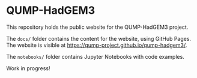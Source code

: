 # QUMP-HadGEM3

This repository holds the public website for the QUMP-HadGEM3 project.

The `docs/` folder contains the content for the website, using GitHub Pages. The website is visible at https://qump-project.github.io/qump-hadgem3/.

The `notebooks/` folder contains Jupyter Notebooks with code examples.

Work in progress!
